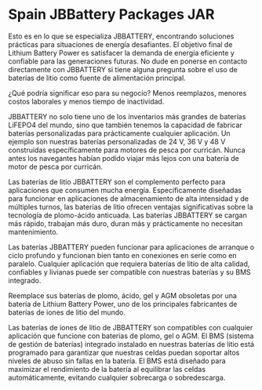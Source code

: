 # Spain JBBattery Packages JAR

Esto es en lo que se especializa JBBATTERY, encontrando soluciones prácticas para situaciones de energía desafiantes. El objetivo final de Lithium Battery Power es satisfacer la demanda de energía eficiente y confiable para las generaciones futuras. No dude en ponerse en contacto directamente con JBBATTERY si tiene alguna pregunta sobre el uso de baterías de litio como fuente de alimentación principal.

¿Qué podría significar eso para su negocio? Menos reemplazos, menores costos laborales y menos tiempo de inactividad.

JBBATTERY no solo tiene uno de los inventarios más grandes de baterías LiFEPO4 del mundo, sino que también tenemos la capacidad de fabricar baterías personalizadas para prácticamente cualquier aplicación. Un ejemplo son nuestras baterías personalizadas de 24 V, 36 V y 48 V construidas específicamente para motores de pesca por curricán. Nunca antes los navegantes habían podido viajar más lejos con una batería de motor de pesca por curricán.

Las baterías de litio JBBATTERY son el complemento perfecto para aplicaciones que consumen mucha energía. Específicamente diseñadas para funcionar en aplicaciones de almacenamiento de alta intensidad y de múltiples turnos, las baterías de litio ofrecen ventajas significativas sobre la tecnología de plomo-ácido anticuada. Las baterías JBBATTERY se cargan más rápido, trabajan más duro, duran más y prácticamente no necesitan mantenimiento.

Las baterías JBBATTERY pueden funcionar para aplicaciones de arranque o ciclo profundo y funcionan bien tanto en conexiones en serie como en paralelo. Cualquier aplicación que requiera baterías de litio de alta calidad, confiables y livianas puede ser compatible con nuestras baterías y su BMS integrado.

Reemplace sus baterías de plomo, ácido, gel y AGM obsoletas por una batería de Lithium Battery Power, uno de los principales fabricantes de baterías de iones de litio del mundo.

Las baterías de iones de litio de JBBATTERY son compatibles con cualquier aplicación que funcione con baterías de plomo, gel o AGM. El BMS (sistema de gestión de baterías) integrado instalado en nuestras baterías de litio está programado para garantizar que nuestras celdas puedan soportar altos niveles de abuso sin fallas en la batería. El BMS está diseñado para maximizar el rendimiento de la batería al equilibrar las celdas automáticamente, evitando cualquier sobrecarga o sobredescarga.
